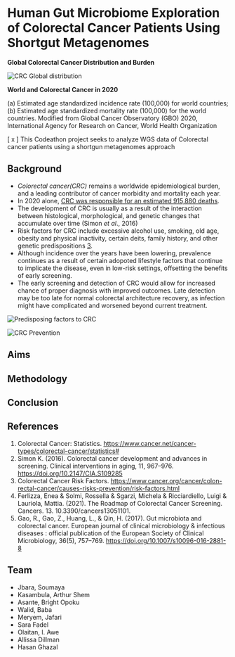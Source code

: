 # Human Gut Microbiome Exploration of Colorectal Cancer Patients Using Shortgut Metagenomes

**Global Colorectal Cancer Distribution and Burden**

![CRC Global distribution](https://www.researchgate.net/publication/350679855/figure/fig1/AS:1010786403090432@1618001666089/World-and-colorectal-cancer-in-2020-a-Estimated-age-standardized-incidence-rate.png)

**World and Colorectal Cancer in 2020**

(a) Estimated age standardized incidence rate (100,000) for world countries; (b) Estimated age standardized mortality rate (100,000) for the world countries. Modified from Global Cancer Observatory (GBO) 2020, International Agency for Research on Cancer, World Health Organization 

[ x ] This Codeathon project seeks to analyze WGS data of Colorectal cancer patients using a shortgun metagenomes approach

## Background

* *Colorectal cancer(CRC)* remains a worldwide epidemiological burden, and a leading contributor of cancer morbidity and mortality each year. 
* In 2020 alone, [CRC was responsible for an estimated 915,880 deaths](https://www.cancer.net/cancer-types/colorectal-cancer/statistics#). 
* The development of CRC is usually as a result of the interaction between histological, morphological, and genetic changes that accumulate over time (Simon _et al_., 2016)
* Risk factors for CRC include excessive alcohol use, smoking, old age, obesity and physical inactivity, certain deits, family history, and other genetic predispositions [3](https://www.cancer.org/cancer/colon-rectal-cancer/causes-risks-prevention/risk-factors.html).
* Although incidence over the years have been lowering, prevalence continues as a result of certain adopoted lifestyle factors that continue to implicate the disease, even in low-risk settings, offsetting the benefits of early screening.
* The early screening and detection of CRC would allow for increased chance of proper diagnosis with improved outcomes. Late detection may be too late for normal colorectal architecture recovery, as infection might have complicated and worsened beyond current treatment.

![Predisposing factors to CRC](https://f6publishing.blob.core.windows.net/7920e3fb-54d9-482e-ac8e-556aa64f9d20/WJG-20-6055-g002.jpg)

![CRC Prevention](https://f6publishing.blob.core.windows.net/7920e3fb-54d9-482e-ac8e-556aa64f9d20/WJG-20-6055-g003.jpg)


## Aims


## Methodology


## Conclusion


## References

1. Colorectal Cancer: Statistics. https://www.cancer.net/cancer-types/colorectal-cancer/statistics#
2. Simon K. (2016). Colorectal cancer development and advances in screening. Clinical interventions in aging, 11, 967–976. https://doi.org/10.2147/CIA.S109285
3. Colorectal Cancer Risk Factors. https://www.cancer.org/cancer/colon-rectal-cancer/causes-risks-prevention/risk-factors.html
4. Ferlizza, Enea & Solmi, Rossella & Sgarzi, Michela & Ricciardiello, Luigi & Lauriola, Mattia. (2021). The Roadmap of Colorectal Cancer Screening. Cancers. 13. 10.3390/cancers13051101. 
5. Gao, R., Gao, Z., Huang, L., & Qin, H. (2017). Gut microbiota and colorectal cancer. European journal of clinical microbiology & infectious diseases : official publication of the European Society of Clinical Microbiology, 36(5), 757–769. https://doi.org/10.1007/s10096-016-2881-8

## Team
* Jbara, Soumaya
* Kasambula, Arthur Shem
* Asante, Bright Opoku
* Walid, Baba
* Meryem, Jafari
* Sara Fadel
* Olaitan, I. Awe
* Allissa Dillman
* Hasan Ghazal



















